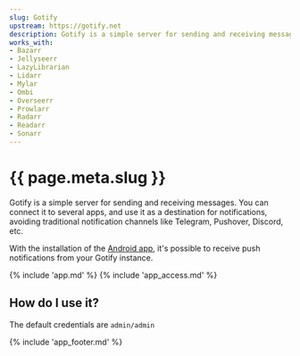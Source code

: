 ```yaml
---
slug: Gotify
upstream: https://gotify.net
description: Gotify is a simple server for sending and receiving messages. You can connect it to several apps, and use it as a destination for notifications, avoiding traditional notification channels like Telegram, Pushover, Discord, etc.
works_with:
- Bazarr
- Jellyseerr
- LazyLibrarian
- Lidarr
- Mylar
- Ombi
- Overseerr
- Prowlarr
- Radarr
- Readarr
- Sonarr
---
```


# {{ page.meta.slug }}

Gotify is a simple server for sending and receiving messages. You can connect it to several apps, and use it as a destination for notifications, avoiding traditional notification channels like Telegram, Pushover, Discord, etc.

With the installation of the [Android app](https://github.com/gotify/android), it's possible to receive push notifications from your Gotify instance.

{% include 'app.md' %}
{% include 'app_access.md' %}

## How do I use it?

The default credentials are `admin/admin`

{% include 'app_footer.md' %}
